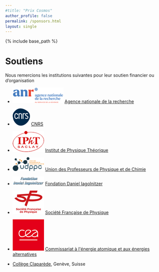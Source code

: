 ```yaml
---
#title: "Prix Cosmos"
author_profile: false
permalink: /sponsors.html
layout: single
---
```


{% include base_path %}



# Soutiens

Nous remercions les institutions suivantes pour leur soutien financier ou d’organisation

* ![ANR](/images/anr-logo-2021_small.png) [Agence
nationale de la recherche](http://www.anr.fr)

* ![CNRS](/images/logo_cnrs.png) [CNRS](http://www.cnrs.fr)

* ![IPhT](/images/logo_ipht.png) [Institut de Physique Théorique](http://www.ipht.fr)

* ![UPPdC](/images/logo_uppc.png) [Union des Professeurs de Physique et de Chimie](https://www.udppc.asso.fr)

* ![Fondation Daniel Iagolnitzer](/images/fondation-iagolnitzer.png) [Fondation Daniel Iagolnitzer](https://www.fondationdefrance.org/fr/annuaire-des-fondations/fondation-daniel-iagolnitzer)

* ![SFP](/images/logo_sfp.jpg) [Société Française de Physique](https://www.sfpnet.fr)

* ![CEA](/images/LOGO_CEA_SMALL.jpg) [Commissariat à l'énergie atomique et aux énergies alternatives](http://www.cea.fr)

* [Collège Claparède](https://edu.ge.ch/secondaire2/clap/accueil), Genève, Suisse
